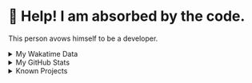 # 🥺 Help! I am absorbed by the code. 

This person avows himself to be a developer.

<details>

<summary>My Wakatime Data</summary>

<!--START_SECTION:waka-->
![Lines of code](https://img.shields.io/badge/From%20Hello%20World%20I%27ve%20Written-7.4%20million%20lines%20of%20code-blue)

**🐱 My GitHub Data** 

> 📦 689.0 kB Used in GitHub's Storage 
 > 
> 🏆 1,013 Contributions in the Year 2023
 > 
> 🚫 Not Opted to Hire
 > 
> 📜 80 Public Repositories 
 > 
> 🔑 18 Private Repositories 
 > 
**I'm an Early 🐤** 

```text
🌞 Morning                1508 commits        ██████░░░░░░░░░░░░░░░░░░░   24.02 % 
🌆 Daytime                2598 commits        ██████████░░░░░░░░░░░░░░░   41.39 % 
🌃 Evening                2102 commits        ████████░░░░░░░░░░░░░░░░░   33.49 % 
🌙 Night                  69 commits          ░░░░░░░░░░░░░░░░░░░░░░░░░   01.10 % 
```
📅 **I'm Most Productive on Wednesday** 

```text
Monday                   730 commits         ███░░░░░░░░░░░░░░░░░░░░░░   11.63 % 
Tuesday                  1061 commits        ████░░░░░░░░░░░░░░░░░░░░░   16.90 % 
Wednesday                1082 commits        ████░░░░░░░░░░░░░░░░░░░░░   17.24 % 
Thursday                 849 commits         ███░░░░░░░░░░░░░░░░░░░░░░   13.53 % 
Friday                   944 commits         ████░░░░░░░░░░░░░░░░░░░░░   15.04 % 
Saturday                 864 commits         ███░░░░░░░░░░░░░░░░░░░░░░   13.76 % 
Sunday                   747 commits         ███░░░░░░░░░░░░░░░░░░░░░░   11.90 % 
```


**I Mostly Code in Go** 

```text
Go                       32 repos            █████████░░░░░░░░░░░░░░░░   34.41 % 
Python                   21 repos            ██████░░░░░░░░░░░░░░░░░░░   22.58 % 
HTML                     6 repos             ██░░░░░░░░░░░░░░░░░░░░░░░   06.45 % 
Dart                     2 repos             █░░░░░░░░░░░░░░░░░░░░░░░░   02.15 % 
TypeScript               1 repo              ░░░░░░░░░░░░░░░░░░░░░░░░░   01.08 % 
```




 Last Updated on 15/07/2023 01:52:22 UTC
<!--END_SECTION:waka-->

</details>

<details>
 
 <summary>My GitHub Stats</summary>

[![CDFMLR's github stats](https://github-readme-stats.vercel.app/api?username=cdfmlr&count_private=true&show_icons=true)](https://github.com/anuraghazra/github-readme-stats)
 
</details>

<details>

<summary>Known Projects</summary>

[![Star History Chart](https://api.star-history.com/svg?repos=cdfmlr/pyflowchart,cdfmlr/muvtuber,cdfmlr/crud,cdfmlr/murecom-verse-1,cdfmlr/murecom-intro&type=Date)](https://star-history.com/#cdfmlr/pyflowchart&cdfmlr/muvtuber&cdfmlr/crud&cdfmlr/murecom-verse-1&cdfmlr/murecom-intro&Date)

 </details>
